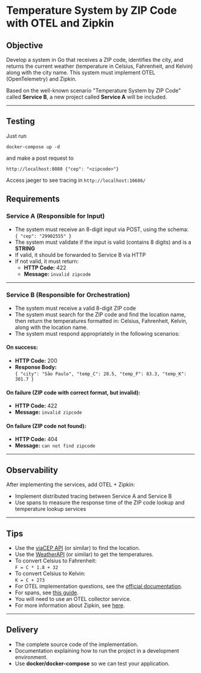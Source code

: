 # Temperature System by ZIP Code with OTEL and Zipkin

## Objective

Develop a system in Go that receives a ZIP code, identifies the city, and returns the current weather (temperature in Celsius, Fahrenheit, and Kelvin) along with the city name. This system must implement OTEL (OpenTelemetry) and Zipkin.

Based on the well-known scenario "Temperature System by ZIP Code" called **Service B**, a new project called **Service A** will be included.

---

## Testing

Just run

`docker-compose up -d`

and make a post request to

`http://localhost:8080 {"cep": "<zipcode>"}`

Access jaeger to see tracing in `http://localhost:16686/`

## Requirements

### Service A (Responsible for Input)

- The system must receive an 8-digit input via POST, using the schema:  
  `{ "cep": "29902555" }`
- The system must validate if the input is valid (contains 8 digits) and is a **STRING**
- If valid, it should be forwarded to Service B via HTTP
- If not valid, it must return:
  - **HTTP Code:** 422
  - **Message:** `invalid zipcode`

---

### Service B (Responsible for Orchestration)

- The system must receive a valid 8-digit ZIP code
- The system must search for the ZIP code and find the location name, then return the temperatures formatted in: Celsius, Fahrenheit, Kelvin, along with the location name.
- The system must respond appropriately in the following scenarios:

#### On success:

- **HTTP Code:** 200
- **Response Body:**  
  `{ "city": "São Paulo", "temp_C": 28.5, "temp_F": 83.3, "temp_K": 301.7 }`

#### On failure (ZIP code with correct format, but invalid):

- **HTTP Code:** 422
- **Message:** `invalid zipcode`

#### On failure (ZIP code not found):

- **HTTP Code:** 404
- **Message:** `can not find zipcode`

---

## Observability

After implementing the services, add OTEL + Zipkin:

- Implement distributed tracing between Service A and Service B
- Use spans to measure the response time of the ZIP code lookup and temperature lookup services

---

## Tips

- Use the [viaCEP API](https://viacep.com.br/) (or similar) to find the location.
- Use the [WeatherAPI](https://www.weatherapi.com/) (or similar) to get the temperatures.
- To convert Celsius to Fahrenheit:  
  `F = C * 1.8 + 32`
- To convert Celsius to Kelvin:  
  `K = C + 273`
- For OTEL implementation questions, see the [official documentation](https://opentelemetry.io/).
- For spans, see [this guide](https://opentelemetry.io/docs/instrumentation/go/manual/).
- You will need to use an OTEL collector service.
- For more information about Zipkin, see [here](https://zipkin.io/).

---

## Delivery

- The complete source code of the implementation.
- Documentation explaining how to run the project in a development environment.
- Use **docker/docker-compose** so we can test your application.
